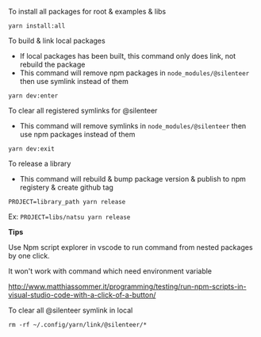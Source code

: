 To install all packages for root & examples & libs
```
yarn install:all
```

To build & link local packages
- If local packages has been built, this command only does link, not rebuild the package
- This command will remove npm packages in `node_modules/@silenteer` then use symlink instead of them
```
yarn dev:enter
```

To clear all registered symlinks for @silenteer
- This command will remove symlinks in `node_modules/@silenteer` then use npm packages instead of them
```
yarn dev:exit
```

To release a library
- This command will rebuild & bump package version & publish to npm registery & create github tag
```
PROJECT=library_path yarn release
```
Ex: `PROJECT=libs/natsu yarn release`


**Tips**

Use Npm script explorer in vscode to run command from nested packages by one click.

It won't work with command which need environment variable

http://www.matthiassommer.it/programming/testing/run-npm-scripts-in-visual-studio-code-with-a-click-of-a-button/



To clear all @silenteer symlink in local
```
rm -rf ~/.config/yarn/link/@silenteer/*
```